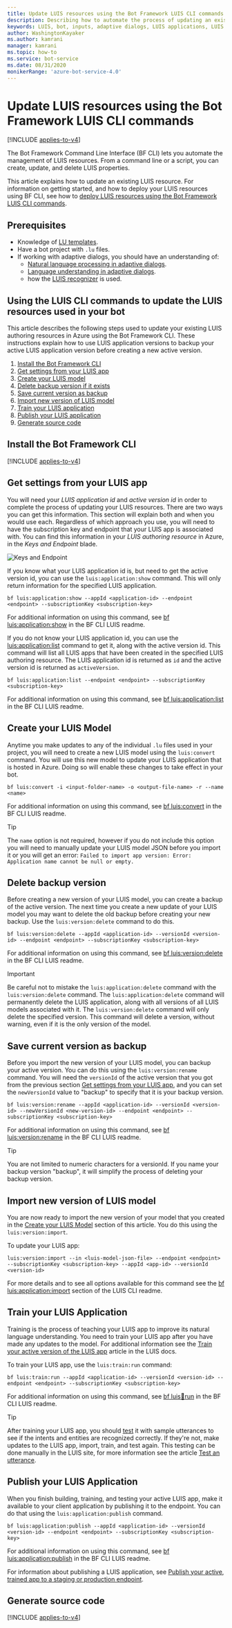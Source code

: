 ```yaml
---
title: Update LUIS resources using the Bot Framework LUIS CLI commands - Bot Service
description: Describing how to automate the process of updating an existing LUIS application using the Bot Framework SDK LUIS CLI commands
keywords: LUIS, bot, inputs, adaptive dialogs, LUIS applications, LUIS Models, 
author: WashingtonKayaker
ms.author: kamrani
manager: kamrani
ms.topic: how-to
ms.service: bot-service
ms.date: 08/31/2020
monikerRange: 'azure-bot-service-4.0'
---
```


# Update LUIS resources using the Bot Framework LUIS CLI commands

[!INCLUDE [applies-to-v4](../includes/applies-to.md)]

The Bot Framework Command Line Interface (BF CLI) lets you automate the management of LUIS resources. From a command line or a script, you can create, update, and delete LUIS properties.

This article explains how to update an existing LUIS resource. For information on getting started, and how to deploy your LUIS resources using BF CLI, see how to [deploy LUIS resources using the Bot Framework LUIS CLI commands][how-to-deploy-using-luis-cli].

## Prerequisites

- Knowledge of [LU templates][lu-templates].
- Have a bot project with `.lu` files.
- If working with adaptive dialogs, you should have an understanding of:
    - [Natural language processing in adaptive dialogs][natural-language-processing-in-adaptive-dialogs].
    - [Language understanding in adaptive dialogs][language-understanding].
    - how the [LUIS recognizer][luis-recognizer] is used.

## Using the LUIS CLI commands to update the LUIS resources used in your bot

This article describes the following steps used to update your existing LUIS authoring resources in Azure using the Bot Framework CLI. These instructions explain how to use LUIS application versions to backup your active LUIS application version before creating a new active version.

1. [Install the Bot Framework CLI](#install-the-bot-framework-cli)
1. [Get settings from your LUIS app](#get-settings-from-your-luis-app)
1. [Create your LUIS model](#create-your-luis-model)
1. [Delete backup version if it exists](#delete-backup-version)
1. [Save current version as backup](#save-current-version-as-backup)
1. [Import new version of LUIS model](#import-new-version-of-luis-model)
1. [Train your LUIS application](#train-your-luis-application)
1. [Publish your LUIS application](#publish-your-luis-application)
1. [Generate source code](#generate-source-code)

## Install the Bot Framework CLI

[!INCLUDE [applies-to-v4](../includes/install-bf-cli.md)]

## Get settings from your LUIS app

You will need your _LUIS application id_ and _active version id_ in order to complete the process of updating your LUIS resources. There are two ways you can get this information. This section will explain both and when you would use each. Regardless of which approach you use, you will need to have the subscription key and endpoint that your LUIS app is associated with. You can find this information in your _LUIS authoring resource_  in Azure, in the _Keys and Endpoint_ blade.

![Keys and Endpoint](./media/adaptive-dialogs/keys-and-endpoint-myluisapp.png)

If you know what your LUIS application id is, but need to get the active version id, you can use the `luis:application:show` command. This will only return information for the specified LUIS application.

``` cli
bf luis:application:show --appId <application-id> --endpoint <endpoint> --subscriptionKey <subscription-key>
```

For additional information on using this command, see [bf luis:application:show][bf-luisapplicationshow] in the BF CLI LUIS readme.

If you do not know your LUIS application id, you can use the [luis:application:list][bf-luisapplicationlist] command to get it, along with the active version id. This command will list all LUIS apps that have been created in the specified LUIS authoring resource. The LUIS application id is returned as `id` and the active version id is returned as `activeVersion`.

``` cli
bf luis:application:list --endpoint <endpoint> --subscriptionKey <subscription-key>
```

For additional information on using this command, see [bf luis:application:list][bf-luisapplicationlist] in the BF CLI LUIS readme.

## Create your LUIS Model

Anytime you make updates to any of the individual `.lu` files used in your project, you will need to create a new LUIS model using the `luis:convert` command. You will use this new model to update your LUIS application that is hosted in Azure. Doing so will enable these changes to take effect in your bot.

``` cli
bf luis:convert -i <input-folder-name> -o <output-file-name> -r --name <name>
```

For additional information on using this command, see [bf luis:convert][bf-luisconvert] in the BF CLI LUIS readme.

<!--
In the example below, the command is run in a command line while in the root directory of your project. It will search for all `.lu` files in the _dialogs_ directory and because of the `-r` option, all of its sub-directories. It will save a file named LUISModel.json in the _output_ directory.

``` cli
bf luis:convert -i dialogs -o .\output\LUISModel.json -r --name LUISModel.json
```
-->

> [!TIP]
>
> The `name` option is not required, however if you do not include this option you will need to manually update your LUIS model JSON before you import it or you will get an error: `Failed to import app version: Error: Application name cannot be null or empty.`

## Delete backup version

Before creating a new version of your LUIS model, you can create a backup of the active version. The next time you create a new update of your LUIS model you may want to delete the old backup before creating your new backup. Use the `luis:version:delete` command to do this.

``` cli
bf luis:version:delete --appId <application-id> --versionId <version-id> --endpoint <endpoint> --subscriptionKey <subscription-key>
```

For additional information on using this command, see [bf luis:version:delete][bf-luisversiondelete] in the BF CLI LUIS readme.

> [!IMPORTANT]
>
> Be careful not to mistake the `luis:application:delete` command with the `luis:version:delete` command. The `luis:application:delete` command will permanently delete the LUIS application, along with all versions of all LUIS models associated with it. The `luis:version:delete` command will only delete the specified version. This command will delete a version, without warning, even if it is the only version of the model.

## Save current version as backup

Before you import the new version of your LUIS model, you can backup your active version. You can do this using the `luis:version:rename` command. You will need the `versionId` of the active version that you got from the previous section [Get settings from your LUIS app](#get-settings-from-your-luis-app), and you can set the `newVersionId` value to "backup" to specify that it is your backup version.

``` cli
bf luis:version:rename --appId <application-id> --versionId <version-id> --newVersionId <new-version-id> --endpoint <endpoint> --subscriptionKey <subscription-key>
```

For additional information on using this command, see [bf luis:version:rename][bf-luisversionrename] in the BF CLI LUIS readme.

> [!TIP]
>
> You are not limited to numeric characters for a versionId. If you name your backup version "backup", it will simplify the process of deleting your backup version.

## Import new version of LUIS model

You are now ready to import the new version of your model that you created in the [Create your LUIS Model](#create-your-luis-model) section of this article. You do this using the `luis:version:import`.

To update your LUIS app:

``` cli
luis:version:import --in <luis-model-json-file> --endpoint <endpoint> --subscriptionKey <subscription-key> --appId <app-id> --versionId <version-id>
```

For more details and to see all options available for this command see the [bf luis:application:import][bf-luisapplicationimport] section of the LUIS CLI readme.

## Train your LUIS Application

Training is the process of teaching your LUIS app to improve its natural language understanding. You need to train your LUIS app after you have made any updates to the model. For additional information see the [Train your active version of the LUIS app][luis-how-to-train] article in the LUIS docs.

To train your LUIS app, use the `luis:train:run` command:

```cli
bf luis:train:run --appId <application-id> --versionId <version-id> --endpoint <endpoint> --subscriptionKey <subscription-key>
```

For additional information on using this command, see [bf luis:train:run][bf-luistrainrun] in the BF CLI LUIS readme.

> [!TIP]
>
> After training your LUIS app, you should [test][luis-concept-test] it with sample utterances to see if the intents and entities are recognized correctly. If they're not, make updates to the LUIS app, import, train, and test again. This testing can be done manually in the LUIS site, for more information see the article [Test an utterance][test-an-utterance].

## Publish your LUIS Application

When you finish building, training, and testing your active LUIS app, make it available to your client application by publishing it to the endpoint. You can do that using the `luis:application:publish` command.

```cli
bf luis:application:publish --appId <application-id> --versionId <version-id> --endpoint <endpoint> --subscriptionKey <subscription-key>
```

For additional information on using this command, see [bf luis:application:publish][luisapplicationpublish] in the BF CLI LUIS readme.

For information about publishing a LUIS application, see [Publish your active, trained app to a staging or production endpoint][luis-how-to-publish-app].

## Generate source code

[!INCLUDE [applies-to-v4](../includes/generate-source-code-luis-cli.md)]

<!-------------------------------------------------------------------------------------------------->
[luis-recognizer]: bot-builder-concept-adaptive-dialog-recognizers.md#luis-recognizer
[natural-language-processing-in-adaptive-dialogs]: bot-builder-concept-adaptive-dialog-recognizers.md#introduction-to-natural-language-processing-in-adaptive-dialogs
[language-understanding]: bot-builder-concept-adaptive-dialog-recognizers.md#language-understanding
[lu-templates]: ../file-format/bot-builder-lu-file-format.md
[luis-how-to-azure-subscription]: /azure/cognitive-services/luis/luis-how-to-azure-subscription

[bf-luisapplicationimport]: https://aka.ms/botframework-cli-luis#bf-luisapplicationimport
[bf-luisapplicationcreate]: https://aka.ms/botframework-cli-luis#bf-luisapplicationcreate
[bf-luisapplicationlist]: https://aka.ms/botframework-cli-luis#bf-luisapplicationlist
[bf-luisapplicationshow]: https://aka.ms/botframework-cli-luis#bf-luisapplicationshow
[bf-luistrainrun]: https://aka.ms/botframework-cli-luis#bf-luistrainrun
[luisapplicationpublish]: https://aka.ms/botframework-cli-luis#bf-luisapplicationpublish
[bf-luisgeneratecs]: https://aka.ms/botframework-cli-luis#bf-luisgeneratecs
[bf-luisgeneratets]: https://aka.ms/botframework-cli-luis#bf-luisgeneratets
[bf-luisversionrename]: https://aka.ms/botframework-cli-luis#bf-luisversionrename
[bf-luisversiondelete]:  https://aka.ms/botframework-cli-luis#bf-luisversiondelete
[bf-luisconvert]: https://aka.ms/botframework-cli-luis#bf-luisconvert

[luis-how-to-add-intents]: /azure/cognitive-services/LUIS/luis-how-to-add-intents
[luis-how-to-start-new-app]: /azure/cognitive-services/LUIS/luis-how-to-start-new-app
[luis-how-to-train]: /azure/cognitive-services/LUIS/luis-how-to-train
[luis-concept-test]: /azure/cognitive-services/LUIS/luis-concept-test
[test-an-utterance]: /azure/cognitive-services/LUIS/luis-interactive-test#test-an-utterance
[luis-interactive-test]: /azure/cognitive-services/LUIS/luis-interactive-test
[luis-how-to-publish-app]: /azure/cognitive-services/LUIS/luis-how-to-publish-app

[how-to-deploy-using-luis-cli]: bot-builder-howto-bf-cli-deploy-luis.md
<!-------------------------------------------------------------------------------------------------->
